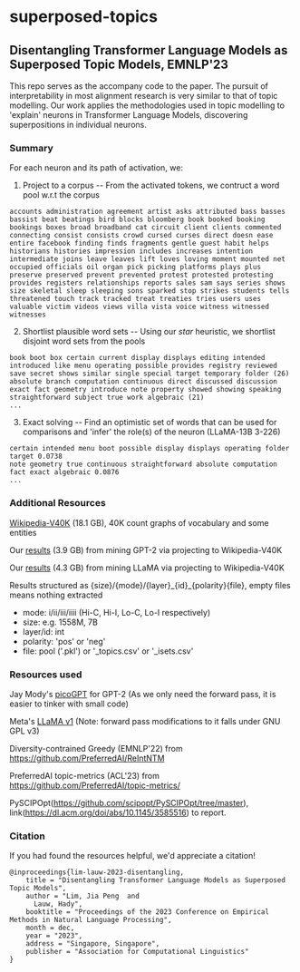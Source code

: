 # superposed-topics

## Disentangling Transformer Language Models as Superposed Topic Models, EMNLP'23

This repo serves as the accompany code to the paper. The pursuit of interpretability in most alignment research is very similar to that of topic modelling. Our work applies the methodologies used in topic modelling to 'explain' neurons in Transformer Language Models, discovering superpositions in individual neurons.

### Summary

For each neuron and its path of activation, we:

1. Project to a corpus -- From the activated tokens, we contruct a word pool w.r.t the corpus

```
accounts administration agreement artist asks attributed bass basses bassist beat beatings bird blocks bloomberg book booked booking bookings boxes broad broadband cat circuit client clients commented connecting consist consists crowd cursed curses direct doesn ease entire facebook finding finds fragments gentle guest habit helps historians histories impression includes increases intention intermediate joins leave leaves lift loves loving moment mounted net occupied officials oil organ pick picking platforms plays plus preserve preserved prevent prevented protest protested protesting provides registers relationships reports sales sam says series shows size skeletal sleep sleeping sons sparked stop strikes students tells threatened touch track tracked treat treaties tries users uses valuable victim videos views villa vista voice witness witnessed witnesses
```

2. Shortlist plausible word sets -- Using our _star_ heuristic, we shortlist disjoint word sets from the pools
```
book boot box certain current display displays editing intended introduced like menu operating possible provides registry reviewed save secret shows similar single special target temporary folder (26)
absolute branch computation continuous direct discussed discussion exact fact geometry introduce note property showed showing speaking straightforward subject true work algebraic (21)
...
```

3. Exact solving -- Find an optimistic set of words that can be used for comparisons and 'infer' the role(s) of the neuron (LLaMA-13B 3-226)
```
certain intended menu boot possible display displays operating folder target 0.0738
note geometry true continuous straightforward absolute computation fact exact algebraic 0.0876
...
```

### Additional Resources

[Wikipedia-V40K](https://static.preferred.ai/jiapeng/wiki.tar.gz) (18.1 GB), 40K count graphs of vocabulary and some entities

Our [results](https://static.preferred.ai/jiapeng/gpt2_900.tar.gz) (3.9 GB) from mining GPT-2 via projecting to Wikipedia-V40K

Our [results](https://static.preferred.ai/jiapeng/llama_900.tar.gz) (4.3 GB) from mining LLaMA via projecting to Wikipedia-V40K

Results structured as {size}/{mode}/{layer}\_{id}\_{polarity}{file}, empty files means nothing extracted

* mode: i/ii/iii/iiii (Hi-C, Hi-I, Lo-C, Lo-I respectively)
* size: e.g. 1558M, 7B
* layer/id: int
* polarity: 'pos' or 'neg'
* file: pool ('.pkl') or '_topics.csv' or '_isets.csv'

### Resources used

Jay Mody's [picoGPT](https://github.com/jaymody/picoGPT) for GPT-2 (As we only need the forward pass, it is easier to tinker with small code)

Meta's [LLaMA v1](https://github.com/facebookresearch/llama/tree/llama_v1) (Note: forward pass modifications to it falls under GNU GPL v3)

Diversity-contrained Greedy (EMNLP'22) from https://github.com/PreferredAI/ReIntNTM

PreferredAI topic-metrics (ACL'23) from https://github.com/PreferredAI/topic-metrics/

PySCIPOpt(https://github.com/scipopt/PySCIPOpt/tree/master), link(https://dl.acm.org/doi/abs/10.1145/3585516) to report.

### Citation

If you had found the resources helpful, we'd appreciate a citation!

```
@inproceedings{lim-lauw-2023-disentangling,
    title = "Disentangling Transformer Language Models as Superposed Topic Models",
    author = "Lim, Jia Peng  and
      Lauw, Hady",
    booktitle = "Proceedings of the 2023 Conference on Empirical Methods in Natural Language Processing",
    month = dec,
    year = "2023",
    address = "Singapore, Singapore",
    publisher = "Association for Computational Linguistics"
}
```
